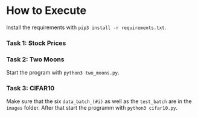 How to Execute
==============

Install the requirements with `pip3 install -r requirements.txt`.

### Task 1: Stock Prices


### Task 2: Two Moons

Start the program with `python3 two_moons.py`.

### Task 3: CIFAR10

Make sure that the six `data_batch_(#i)` as well as the `test_batch` are in the `images` folder.
After that start the programm with `python3 cifar10.py`.
